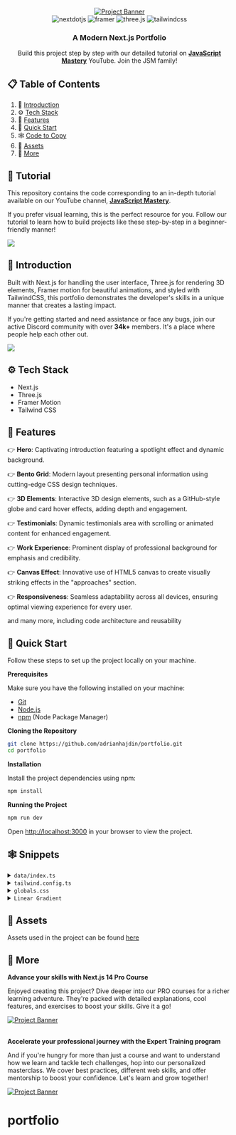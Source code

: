 <div align="center">
  <br />
    <a href="https://youtu.be/FTH6Dn3AyIQ" target="_blank">
      <img src="https://github.com/adrianhajdin/portfolio/assets/151519281/c6ca3c03-6cb7-4f67-a9b9-a73da5bfa0d8" alt="Project Banner">
    </a>
  <br />

  <div>
    <img src="https://img.shields.io/badge/-Next_JS-black?style=for-the-badge&logoColor=white&logo=nextdotjs&color=000000" alt="nextdotjs" />
    <img src="https://img.shields.io/badge/-Framer-black?style=for-the-badge&logoColor=white&logo=framer&color=0055FF" alt="framer" />
    <img src="https://img.shields.io/badge/-Three_JS-black?style=for-the-badge&logoColor=white&logo=threedotjs&color=000000" alt="three.js" />
    <img src="https://img.shields.io/badge/-Tailwind_CSS-black?style=for-the-badge&logoColor=white&logo=tailwindcss&color=06B6D4" alt="tailwindcss" />
  </div>

  <h3 align="center">A Modern Next.js Portfolio</h3>

   <div align="center">
     Build this project step by step with our detailed tutorial on <a href="https://www.youtube.com/@javascriptmastery/videos" target="_blank"><b>JavaScript Mastery</b></a> YouTube. Join the JSM family!
    </div>
</div>

## 📋 <a name="table">Table of Contents</a>

1. 🤖 [Introduction](#introduction)
2. ⚙️ [Tech Stack](#tech-stack)
3. 🔋 [Features](#features)
4. 🤸 [Quick Start](#quick-start)
5. 🕸️ [Code to Copy](#snippets)
6. 🔗 [Assets](#links)
7. 🚀 [More](#more)

## 🚨 Tutorial

This repository contains the code corresponding to an in-depth tutorial available on our YouTube channel, <a href="https://www.youtube.com/@javascriptmastery/videos" target="_blank"><b>JavaScript Mastery</b></a>.

If you prefer visual learning, this is the perfect resource for you. Follow our tutorial to learn how to build projects like these step-by-step in a beginner-friendly manner!

<a href="https://youtu.be/FTH6Dn3AyIQ" target="_blank"><img src="https://github.com/sujatagunale/EasyRead/assets/151519281/1736fca5-a031-4854-8c09-bc110e3bc16d" /></a>

## <a name="introduction">🤖 Introduction</a>

Built with Next.js for handling the user interface, Three.js for rendering 3D elements, Framer motion for beautiful animations, and styled with TailwindCSS, this portfolio demonstrates the developer's skills in a unique manner that creates a lasting impact.

If you're getting started and need assistance or face any bugs, join our active Discord community with over **34k+** members. It's a place where people help each other out.

<a href="https://discord.com/invite/n6EdbFJ" target="_blank"><img src="https://github.com/sujatagunale/EasyRead/assets/151519281/618f4872-1e10-42da-8213-1d69e486d02e" /></a>

## <a name="tech-stack">⚙️ Tech Stack</a>

- Next.js
- Three.js
- Framer Motion
- Tailwind CSS

## <a name="features">🔋 Features</a>

👉 **Hero**: Captivating introduction featuring a spotlight effect and dynamic background.

👉 **Bento Grid**: Modern layout presenting personal information using cutting-edge CSS design techniques.

👉 **3D Elements**: Interactive 3D design elements, such as a GitHub-style globe and card hover effects, adding depth and engagement.

👉 **Testimonials**: Dynamic testimonials area with scrolling or animated content for enhanced engagement.

👉 **Work Experience**: Prominent display of professional background for emphasis and credibility.

👉 **Canvas Effect**: Innovative use of HTML5 canvas to create visually striking effects in the "approaches" section.

👉 **Responsiveness**: Seamless adaptability across all devices, ensuring optimal viewing experience for every user.

and many more, including code architecture and reusability

## <a name="quick-start">🤸 Quick Start</a>

Follow these steps to set up the project locally on your machine.

**Prerequisites**

Make sure you have the following installed on your machine:

- [Git](https://git-scm.com/)
- [Node.js](https://nodejs.org/en)
- [npm](https://www.npmjs.com/) (Node Package Manager)

**Cloning the Repository**

```bash
git clone https://github.com/adrianhajdin/portfolio.git
cd portfolio
```

**Installation**

Install the project dependencies using npm:

```bash
npm install
```

**Running the Project**

```bash
npm run dev
```

Open [http://localhost:3000](http://localhost:3000) in your browser to view the project.

## <a name="snippets">🕸️ Snippets</a>

<details>
<summary><code>data/index.ts</code></summary>

```typescript
export const navItems = [
  { name: 'About', link: '#about' },
  { name: 'Projects', link: '#projects' },
  { name: 'Testimonials', link: '#testimonials' },
  { name: 'Contact', link: '#contact' },
];

export const gridItems = [
  {
    id: 1,
    title: 'I prioritize client collaboration, fostering open communication ',
    description: '',
    className: 'lg:col-span-3 md:col-span-6 md:row-span-4 lg:min-h-[60vh]',
    imgClassName: 'w-full h-full',
    titleClassName: 'justify-end',
    img: '/b1.svg',
    spareImg: '',
  },
  {
    id: 2,
    title: "I'm very flexible with time zone communications",
    description: '',
    className: 'lg:col-span-2 md:col-span-3 md:row-span-2',
    imgClassName: '',
    titleClassName: 'justify-start',
    img: '',
    spareImg: '',
  },
  {
    id: 3,
    title: 'My tech stack',
    description: 'I constantly try to improve',
    className: 'lg:col-span-2 md:col-span-3 md:row-span-2',
    imgClassName: '',
    titleClassName: 'justify-center',
    img: '',
    spareImg: '',
  },
  {
    id: 4,
    title: 'Tech enthusiast with a passion for development.',
    description: '',
    className: 'lg:col-span-2 md:col-span-3 md:row-span-1',
    imgClassName: '',
    titleClassName: 'justify-start',
    img: '/grid.svg',
    spareImg: '/b4.svg',
  },

  {
    id: 5,
    title: 'Currently building a JS Animation library',
    description: 'The Inside Scoop',
    className: 'md:col-span-3 md:row-span-2',
    imgClassName: 'absolute right-0 bottom-0 md:w-96 w-60',
    titleClassName: 'justify-center md:justify-start lg:justify-center',
    img: '/b5.svg',
    spareImg: '/grid.svg',
  },
  {
    id: 6,
    title: 'Do you want to start a project together?',
    description: '',
    className: 'lg:col-span-2 md:col-span-3 md:row-span-1',
    imgClassName: '',
    titleClassName: 'justify-center md:max-w-full max-w-60 text-center',
    img: '',
    spareImg: '',
  },
];

export const projects = [
  {
    id: 1,
    title: '3D Solar System Planets to Explore',
    des: 'Explore the wonders of our solar system with this captivating 3D simulation of the planets using Three.js.',
    img: '/p1.svg',
    iconLists: ['/re.svg', '/tail.svg', '/ts.svg', '/three.svg', '/fm.svg'],
    link: 'https://github.com/adrianhajdin?tab=repositories',
  },
  {
    id: 2,
    title: 'Yoom - Video Conferencing App',
    des: 'Simplify your video conferencing experience with Yoom. Seamlessly connect with colleagues and friends.',
    img: '/p2.svg',
    iconLists: ['/next.svg', '/tail.svg', '/ts.svg', '/stream.svg', '/c.svg'],
    link: 'https://github.com/adrianhajdin/zoom-clone',
  },
  {
    id: 3,
    title: 'AI Image SaaS - Canva Application',
    des: 'A REAL Software-as-a-Service app with AI features and a payments and credits system using the latest tech stack.',
    img: '/p3.svg',
    iconLists: ['/re.svg', '/tail.svg', '/ts.svg', '/three.svg', '/c.svg'],
    link: 'https://github.com/adrianhajdin/ai_saas_app',
  },
  {
    id: 4,
    title: 'Animated Apple Iphone 3D Website',
    des: 'Recreated the Apple iPhone 15 Pro website, combining GSAP animations and Three.js 3D effects..',
    img: '/p4.svg',
    iconLists: ['/next.svg', '/tail.svg', '/ts.svg', '/three.svg', '/gsap.svg'],
    link: 'https://github.com/adrianhajdin/iphone',
  },
];

export const testimonials = [
  {
    quote:
      "Collaborating with Adrian was an absolute pleasure. His professionalism, promptness, and dedication to delivering exceptional results were evident throughout our project. Adrian's enthusiasm for every facet of development truly stands out. If you're seeking to elevate your website and elevate your brand, Adrian is the ideal partner.",
    name: 'Michael Johnson',
    title: 'Director of AlphaStream Technologies',
  },
  {
    quote:
      "Collaborating with Adrian was an absolute pleasure. His professionalism, promptness, and dedication to delivering exceptional results were evident throughout our project. Adrian's enthusiasm for every facet of development truly stands out. If you're seeking to elevate your website and elevate your brand, Adrian is the ideal partner.",
    name: 'Michael Johnson',
    title: 'Director of AlphaStream Technologies',
  },
  {
    quote:
      "Collaborating with Adrian was an absolute pleasure. His professionalism, promptness, and dedication to delivering exceptional results were evident throughout our project. Adrian's enthusiasm for every facet of development truly stands out. If you're seeking to elevate your website and elevate your brand, Adrian is the ideal partner.",
    name: 'Michael Johnson',
    title: 'Director of AlphaStream Technologies',
  },
  {
    quote:
      "Collaborating with Adrian was an absolute pleasure. His professionalism, promptness, and dedication to delivering exceptional results were evident throughout our project. Adrian's enthusiasm for every facet of development truly stands out. If you're seeking to elevate your website and elevate your brand, Adrian is the ideal partner.",
    name: 'Michael Johnson',
    title: 'Director of AlphaStream Technologies',
  },
  {
    quote:
      "Collaborating with Adrian was an absolute pleasure. His professionalism, promptness, and dedication to delivering exceptional results were evident throughout our project. Adrian's enthusiasm for every facet of development truly stands out. If you're seeking to elevate your website and elevate your brand, Adrian is the ideal partner.",
    name: 'Michael Johnson',
    title: 'Director of AlphaStream Technologies',
  },
];

export const companies = [
  {
    id: 1,
    name: 'cloudinary',
    img: '/cloud.svg',
    nameImg: '/cloudName.svg',
  },
  {
    id: 2,
    name: 'appwrite',
    img: '/app.svg',
    nameImg: '/appName.svg',
  },
  {
    id: 3,
    name: 'HOSTINGER',
    img: '/host.svg',
    nameImg: '/hostName.svg',
  },
  {
    id: 4,
    name: 'stream',
    img: '/s.svg',
    nameImg: '/streamName.svg',
  },
  {
    id: 5,
    name: 'docker.',
    img: '/dock.svg',
    nameImg: '/dockerName.svg',
  },
];

export const workExperience = [
  {
    id: 1,
    title: 'Frontend Engineer Intern',
    desc: 'Assisted in the development of a web-based platform using React.js, enhancing interactivity.',
    className: 'md:col-span-2',
    thumbnail: '/exp1.svg',
  },
  {
    id: 2,
    title: 'Mobile App Dev - JSM Tech',
    desc: 'Designed and developed mobile app for both iOS & Android platforms using React Native.',
    className: 'md:col-span-2', // change to md:col-span-2
    thumbnail: '/exp2.svg',
  },
  {
    id: 3,
    title: 'Freelance App Dev Project',
    desc: 'Led the dev of a mobile app for a client, from initial concept to deployment on app stores.',
    className: 'md:col-span-2', // change to md:col-span-2
    thumbnail: '/exp3.svg',
  },
  {
    id: 4,
    title: 'Lead Frontend Developer',
    desc: 'Developed and maintained user-facing features using modern frontend technologies.',
    className: 'md:col-span-2',
    thumbnail: '/exp4.svg',
  },
];

export const socialMedia = [
  {
    id: 1,
    img: '/git.svg',
  },
  {
    id: 2,
    img: '/twit.svg',
  },
  {
    id: 3,
    img: '/link.svg',
  },
];
```

</details>

<details>
<summary><code>tailwind.config.ts</code></summary>

```ts
import type { Config } from 'tailwindcss';

const svgToDataUri = require('mini-svg-data-uri');

const colors = require('tailwindcss/colors');
const {
  default: flattenColorPalette,
} = require('tailwindcss/lib/util/flattenColorPalette');

const config = {
  darkMode: ['class'],
  content: [
    './pages/**/*.{ts,tsx}',
    './components/**/*.{ts,tsx}',
    './app/**/*.{ts,tsx}',
    './src/**/*.{ts,tsx}',
    './data/**/*.{ts,tsx}',
  ],
  prefix: '',
  theme: {
    container: {
      center: true,
      padding: '2rem',
      screens: {
        '2xl': '1400px',
      },
    },
    extend: {
      colors: {
        black: {
          DEFAULT: '#000',
          100: '#000319',
          200: 'rgba(17, 25, 40, 0.75)',
          300: 'rgba(255, 255, 255, 0.125)',
        },
        white: {
          DEFAULT: '#FFF',
          100: '#BEC1DD',
          200: '#C1C2D3',
        },
        blue: {
          '100': '#E4ECFF',
        },
        purple: '#CBACF9',
        border: 'hsl(var(--border))',
        input: 'hsl(var(--input))',
        ring: 'hsl(var(--ring))',
        background: 'hsl(var(--background))',
        foreground: 'hsl(var(--foreground))',
        primary: {
          DEFAULT: 'hsl(var(--primary))',
          foreground: 'hsl(var(--primary-foreground))',
        },
        secondary: {
          DEFAULT: 'hsl(var(--secondary))',
          foreground: 'hsl(var(--secondary-foreground))',
        },
        destructive: {
          DEFAULT: 'hsl(var(--destructive))',
          foreground: 'hsl(var(--destructive-foreground))',
        },
        muted: {
          DEFAULT: 'hsl(var(--muted))',
          foreground: 'hsl(var(--muted-foreground))',
        },
        accent: {
          DEFAULT: 'hsl(var(--accent))',
          foreground: 'hsl(var(--accent-foreground))',
        },
        popover: {
          DEFAULT: 'hsl(var(--popover))',
          foreground: 'hsl(var(--popover-foreground))',
        },
        card: {
          DEFAULT: 'hsl(var(--card))',
          foreground: 'hsl(var(--card-foreground))',
        },
      },
      borderRadius: {
        lg: 'var(--radius)',
        md: 'calc(var(--radius) - 2px)',
        sm: 'calc(var(--radius) - 4px)',
      },
      keyframes: {
        'accordion-down': {
          from: { height: '0' },
          to: { height: 'var(--radix-accordion-content-height)' },
        },
        'accordion-up': {
          from: { height: 'var(--radix-accordion-content-height)' },
          to: { height: '0' },
        },
        spotlight: {
          '0%': {
            opacity: '0',
            transform: 'translate(-72%, -62%) scale(0.5)',
          },
          '100%': {
            opacity: '1',
            transform: 'translate(-50%,-40%) scale(1)',
          },
        },
        shimmer: {
          from: {
            backgroundPosition: '0 0',
          },
          to: {
            backgroundPosition: '-200% 0',
          },
        },
        moveHorizontal: {
          '0%': {
            transform: 'translateX(-50%) translateY(-10%)',
          },
          '50%': {
            transform: 'translateX(50%) translateY(10%)',
          },
          '100%': {
            transform: 'translateX(-50%) translateY(-10%)',
          },
        },
        moveInCircle: {
          '0%': {
            transform: 'rotate(0deg)',
          },
          '50%': {
            transform: 'rotate(180deg)',
          },
          '100%': {
            transform: 'rotate(360deg)',
          },
        },
        moveVertical: {
          '0%': {
            transform: 'translateY(-50%)',
          },
          '50%': {
            transform: 'translateY(50%)',
          },
          '100%': {
            transform: 'translateY(-50%)',
          },
        },
        scroll: {
          to: {
            transform: 'translate(calc(-50% - 0.5rem))',
          },
        },
      },
      animation: {
        'accordion-down': 'accordion-down 0.2s ease-out',
        'accordion-up': 'accordion-up 0.2s ease-out',
        spotlight: 'spotlight 2s ease .75s 1 forwards',
        shimmer: 'shimmer 2s linear infinite',
        first: 'moveVertical 30s ease infinite',
        second: 'moveInCircle 20s reverse infinite',
        third: 'moveInCircle 40s linear infinite',
        fourth: 'moveHorizontal 40s ease infinite',
        fifth: 'moveInCircle 20s ease infinite',
        scroll:
          'scroll var(--animation-duration, 40s) var(--animation-direction, forwards) linear infinite',
      },
    },
  },
  plugins: [
    require('tailwindcss-animate'),
    addVariablesForColors,
    function ({ matchUtilities, theme }: any) {
      matchUtilities(
        {
          'bg-grid': (value: any) => ({
            backgroundImage: `url("${svgToDataUri(
              `<svg xmlns="http://www.w3.org/2000/svg" viewBox="0 0 32 32" width="100" height="100" fill="none" stroke="${value}"><path d="M0 .5H31.5V32"/></svg>`
            )}")`,
          }),
          'bg-grid-small': (value: any) => ({
            backgroundImage: `url("${svgToDataUri(
              `<svg xmlns="http://www.w3.org/2000/svg" viewBox="0 0 32 32" width="8" height="8" fill="none" stroke="${value}"><path d="M0 .5H31.5V32"/></svg>`
            )}")`,
          }),
          'bg-dot': (value: any) => ({
            backgroundImage: `url("${svgToDataUri(
              `<svg xmlns="http://www.w3.org/2000/svg" viewBox="0 0 32 32" width="16" height="16" fill="none"><circle fill="${value}" id="pattern-circle" cx="10" cy="10" r="1.6257413380501518"></circle></svg>`
            )}")`,
          }),
        },
        { values: flattenColorPalette(theme('backgroundColor')), type: 'color' }
      );
    },
  ],
} satisfies Config;

function addVariablesForColors({ addBase, theme }: any) {
  let allColors = flattenColorPalette(theme('colors'));
  let newVars = Object.fromEntries(
    Object.entries(allColors).map(([key, val]) => [`--${key}`, val])
  );

  addBase({
    ':root': newVars,
  });
}

export default config;
```

</details>

<details>
<summary><code>globals.css</code></summary>

```css
@tailwind base;
@tailwind components;
@tailwind utilities;

@layer base {
  :root {
    --background: 0 0% 100%;
    --foreground: 240 10% 3.9%;

    --card: 0 0% 100%;
    --card-foreground: 240 10% 3.9%;

    --popover: 0 0% 100%;
    --popover-foreground: 240 10% 3.9%;

    --primary: 240 5.9% 10%;
    --primary-foreground: 0 0% 98%;

    --secondary: 240 4.8% 95.9%;
    --secondary-foreground: 240 5.9% 10%;

    --muted: 240 4.8% 95.9%;
    --muted-foreground: 240 3.8% 46.1%;

    --accent: 240 4.8% 95.9%;
    --accent-foreground: 240 5.9% 10%;

    --destructive: 0 84.2% 60.2%;
    --destructive-foreground: 0 0% 98%;

    --border: 240 5.9% 90%;
    --input: 240 5.9% 90%;
    --ring: 240 10% 3.9%;

    --radius: 0.5rem;
  }

  .dark {
    --background: 240 10% 3.9%;
    --foreground: 0 0% 98%;

    --card: 240 10% 3.9%;
    --card-foreground: 0 0% 98%;

    --popover: 240 10% 3.9%;
    --popover-foreground: 0 0% 98%;

    --primary: 0 0% 98%;
    --primary-foreground: 240 5.9% 10%;

    --secondary: 240 3.7% 15.9%;
    --secondary-foreground: 0 0% 98%;

    --muted: 240 3.7% 15.9%;
    --muted-foreground: 240 5% 64.9%;

    --accent: 240 3.7% 15.9%;
    --accent-foreground: 0 0% 98%;

    --destructive: 0 62.8% 30.6%;
    --destructive-foreground: 0 0% 98%;

    --border: 240 3.7% 15.9%;
    --input: 240 3.7% 15.9%;
    --ring: 240 4.9% 83.9%;
  }
}

@layer base {
  * {
    @apply border-border !scroll-smooth;
  }
  body {
    @apply bg-background text-foreground;
  }
  button {
    @apply active:outline-none;
  }
}

@layer utilities {
  .heading {
    @apply font-bold text-4xl md:text-5xl text-center;
  }

  .black-gradient {
    background: linear-gradient(90deg, #161a31 0%, #06091f 100%);
  }
}
```

</details>

<details>
<summary><code>Linear Gradient</code></summary>

```js
style={{
        //   add these two
        //   you can generate the color from here https://cssgradient.io/
        background: "rgb(4,7,29)",
        backgroundColor:
          "linear-gradient(90deg, rgba(4,7,29,1) 0%, rgba(12,14,35,1) 100%)",
      }}
```

</details>

## <a name="links">🔗 Assets</a>

Assets used in the project can be found [here](https://drive.google.com/file/d/1ZmtiMilUYTp1wkiXWMFX6AUk-msE981-/view?usp=sharing)

## <a name="more">🚀 More</a>

**Advance your skills with Next.js 14 Pro Course**

Enjoyed creating this project? Dive deeper into our PRO courses for a richer learning adventure. They're packed with detailed explanations, cool features, and exercises to boost your skills. Give it a go!

<a href="https://jsmastery.pro/next14" target="_blank">
<img src="https://github.com/sujatagunale/EasyRead/assets/151519281/557837ce-f612-4530-ab24-189e75133c71" alt="Project Banner">
</a>

<br />
<br />

**Accelerate your professional journey with the Expert Training program**

And if you're hungry for more than just a course and want to understand how we learn and tackle tech challenges, hop into our personalized masterclass. We cover best practices, different web skills, and offer mentorship to boost your confidence. Let's learn and grow together!

<a href="https://www.jsmastery.pro/masterclass" target="_blank">
<img src="https://github.com/sujatagunale/EasyRead/assets/151519281/fed352ad-f27b-400d-9b8f-c7fe628acb84" alt="Project Banner">
</a>

#
# portfolio
